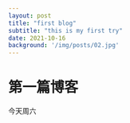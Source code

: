 ```yaml
---
layout: post
title: "first blog"
subtitle: "this is my first try"
date: 2021-10-16
background: '/img/posts/02.jpg'
---
```

# 第一篇博客  
今天周六

